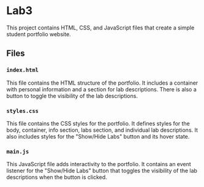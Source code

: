 # Lab3

This project contains HTML, CSS, and JavaScript files that create a simple student portfolio website.

## Files

### `index.html`

This file contains the HTML structure of the portfolio. It includes a container with personal information and a section for lab descriptions. There is also a button to toggle the visibility of the lab descriptions.

### `styles.css`

This file contains the CSS styles for the portfolio. It defines styles for the body, container, info section, labs section, and individual lab descriptions. It also includes styles for the "Show/Hide Labs" button and its hover state.

### `main.js`

This JavaScript file adds interactivity to the portfolio. It contains an event listener for the "Show/Hide Labs" button that toggles the visibility of the lab descriptions when the button is clicked.
